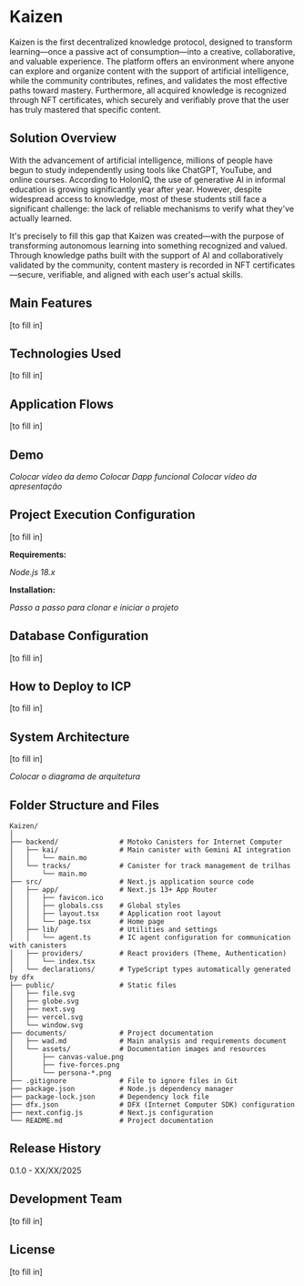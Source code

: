 # Kaizen

Kaizen is the first decentralized knowledge protocol, designed to transform learning—once a passive act of consumption—into a creative, collaborative, and valuable experience. The platform offers an environment where anyone can explore and organize content with the support of artificial intelligence, while the community contributes, refines, and validates the most effective paths toward mastery. Furthermore, all acquired knowledge is recognized through NFT certificates, which securely and verifiably prove that the user has truly mastered that specific content.

## Solution Overview

With the advancement of artificial intelligence, millions of people have begun to study independently using tools like ChatGPT, YouTube, and online courses. According to HolonIQ, the use of generative AI in informal education is growing significantly year after year. However, despite widespread access to knowledge, most of these students still face a significant challenge: the lack of reliable mechanisms to verify what they've actually learned.

It's precisely to fill this gap that Kaizen was created—with the purpose of transforming autonomous learning into something recognized and valued. Through knowledge paths built with the support of AI and collaboratively validated by the community, content mastery is recorded in NFT certificates—secure, verifiable, and aligned with each user's actual skills.

## Main Features

[to fill in]

## Technologies Used

[to fill in]

## Application Flows

[to fill in]

## Demo

*Colocar vídeo da demo*
*Colocar Dapp funcional*
*Colocar vídeo da apresentação*

## Project Execution Configuration

[to fill in]

**Requirements:**

*Node.js 18.x*

**Installation:**

*Passo a passo para clonar e iniciar o projeto*

## Database Configuration

[to fill in]

## How to Deploy to ICP

[to fill in]

## System Architecture

[to fill in]

*Colocar o diagrama de arquitetura*

## Folder Structure and Files

```
Kaizen/
│
├── backend/               # Motoko Canisters for Internet Computer
│   ├── kai/               # Main canister with Gemini AI integration
│   │   └── main.mo
│   └── tracks/            # Canister for track management de trilhas
│       └── main.mo
├── src/                   # Next.js application source code
│   ├── app/               # Next.js 13+ App Router
│   │   ├── favicon.ico
│   │   ├── globals.css    # Global styles
│   │   ├── layout.tsx     # Application root layout
│   │   └── page.tsx       # Home page
│   ├── lib/               # Utilities and settings
│   │   └── agent.ts       # IC agent configuration for communication with canisters
│   ├── providers/         # React providers (Theme, Authentication)
│   │   └── index.tsx
│   └── declarations/      # TypeScript types automatically generated by dfx
├── public/                # Static files
│   ├── file.svg
│   ├── globe.svg
│   ├── next.svg
│   ├── vercel.svg
│   └── window.svg
├── documents/             # Project documentation
│   ├── wad.md             # Main analysis and requirements document
│   └── assets/            # Documentation images and resources
│       ├── canvas-value.png
│       ├── five-forces.png
│       └── persona-*.png
├── .gitignore             # File to ignore files in Git
├── package.json           # Node.js dependency manager
├── package-lock.json      # Dependency lock file
├── dfx.json               # DFX (Internet Computer SDK) configuration
├── next.config.js         # Next.js configuration
└── README.md              # Project documentation
```

## Release History    

0.1.0 - XX/XX/2025

## Development Team

[to fill in]

## License

[to fill in]
